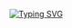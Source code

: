 [![Typing SVG](https://readme-typing-svg.demolab.com?font=Fira+Code&pause=1000&random=false&width=435&lines=docker+composing+my+life)](https://git.io/typing-svg)
